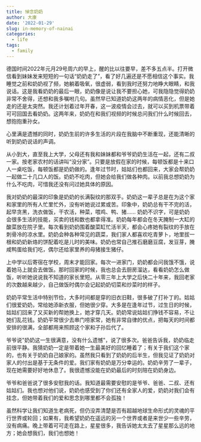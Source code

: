 ```yaml
---
title: 悼念奶奶
author: 大康
date: '2022-01-29'
slug: in-memory-of-nainai
categories:
  - life
tags:
  - family
---
```


德国时间2022年元月29号周六的早上，醒的比以往要早，差不多五点半。打开微信看到妹妹发来短短的一句话“奶奶走了”，看了好几遍还是不愿相信这个事实。我睡觉之前和奶奶视了频，她躺着吸氧，很虚弱，看到我时还努力地睁大眼睛，和我说话。这是我看奶奶的最后一眼，奶奶像是说让我不要担心她，可我隐隐觉得奶奶非常不舍得，还想和我多嘱咐几句。虽然早已知道奶奶这两年的病情恶化，但是她走的还是太突然。我还计划着过年开春，这一波疫情会过去，就可以买到机票带着可可回国去看奶奶。这两年来，奶奶在和我们视频的时候总问我们什么时候回去，想抱抱重孙女。

心里满是遗憾的同时，奶奶生前的许多生活的片段在我脑中不断重现，还能清晰的听到奶奶说话的声调。

从小到大，直至我上大学，父母还有我和妹妹都和爷爷奶奶生活在一起，还有二叔一家。按老家农村的话讲叫“没分家”。只要是放假在家的时候，每顿饭都是十来口人一桌吃饭，每顿饭都是奶奶做的。逢年过节时，姑姑们也都回来，大家会帮奶奶一起做二十几口人的饭。奶奶不吃肉，但她会给我们做各种肉。以前我总想奶奶为什么不吃肉，可惜我还没有问过她具体的原因。

我对奶奶的最深的印象是奶奶的长满裂纹的那双手。奶奶这一辈子总是在为这个家和家里的所有人忙里忙外，没有听她说过累或苦。印象中，奶奶总有干不完的活，起早贪黑，洗衣做饭，干农活，种菜，喂鸡、鸭、猪…… 奶奶不识字，可是奶奶会很多生活的技能，买卖的钱和数也都拿得准。奶奶每年都会在冬天腌制一大缸的酸菜放在院子里。每次看到奶奶围着酸菜缸忙活半天，都会心疼她有裂纹的手放在刺骨冷的凉水里。奶奶会种各种常见的蔬菜，我们家人都喜欢吃青萝卜，地里拔一根和奶奶新烙的饼配着吃是儿时的美味。奶奶也常自己推石磨磨豆腐，发豆芽，腌咸鸭蛋给我们吃，偶尔还给家里养的母猪接生猪仔。

上中学以后寄宿在学校，周末才能回家。每次一进家门，奶奶都会问我饿不饿，说着她马上就会去做饭。那时回家的时候，我也总会去厨房溜达，看看奶奶怎么做饭，听听她说说我不知道的家长里短。从零三年上大学之后快二十年来，我回老家的次数越来越少，自己做饭时偶尔会记起奶奶切菜和炒菜时的样子。

奶奶平常生活中特别节俭，大多时间都是穿的旧衣旧鞋，很多破了打补丁的。姑姑们很爱奶奶，常给她添新衣服，但她很少穿。大多是在逢年过节，过生日的时候，姑姑们回来了又买新的帮她换上，她才穿几天。奶奶常说姑姑们挣钱不容易，不让她们乱花钱。奶奶平常很少去串门唠家常，她有非常自律的优点，把每天的时间都安排的很满，全部都用来照顾这个家和子孙后代了。

爷爷说"奶奶这一生很满意，没有什么遗憾"，说了很多次。爸爸告诉我，奶奶临走前很平静。我猜奶奶一定是带着她一生最美好的回忆睡着了；有关于我们这个家的，也有关于奶奶自己娘家的。虽然我只看到了奶奶的后半生，但我见证了奶奶对家人的付出是基于无条件的爱。我们家有奶奶是万分幸运的。奶奶辛劳了一辈子，现在她需要好好地休息了。我很遗憾没能在奶奶最后的时刻陪在奶奶身边。

爷爷和爸爸说了很多安慰我的话。我知道最需要安慰的是爷爷、爸爸、二叔、还有姑姑们。我也想对他们说，奶奶也感受到了你们还有全家人的爱，奶奶对我们会有挂念，但她带着我们的爱和思念到哪里都不会孤独！

虽然科学让我们知道生老病死，但仍没弄清楚是否有超越地球生命形式的灵魂的平行世界或轮回；如果有，我希望奶奶在遥远的另一个世界或者是来世少一些辛劳，没有病痛。晚上带着可可走在路上，星星很多，我告诉她太太去了星星那么远的地方；她会想我们，我们也想她！

